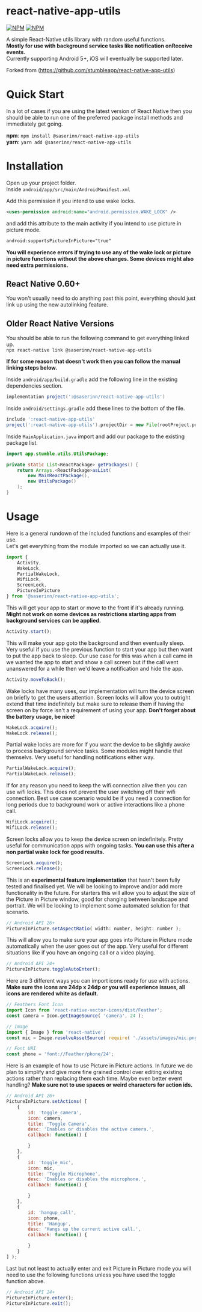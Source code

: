 # react-native-app-utils

[![NPM](https://img.shields.io/npm/v/react-native-app-utils.svg)](https://www.npmjs.com/package/react-native-app-utils)
[![NPM](https://img.shields.io/npm/dm/react-native-app-utils.svg)](https://www.npmjs.com/package/react-native-app-utils)

A simple React-Native utils library with random useful functions.  
**Mostly for use with background service tasks like notification onReceive events.**  
Currently supporting Android 5+, iOS will eventually be supported later.

Forked from (<https://github.com/stumbleapp/react-native-app-utils>)

# Quick Start

In a lot of cases if you are using the latest version of React Native then you should be able to run one of the preferred package install methods and immediately get going.

**npm**: `npm install @saserinn/react-native-app-utils`  
**yarn**: `yarn add @saserinn/react-native-app-utils`  

# Installation

Open up your project folder.  
Inside `android/app/src/main/AndroidManifest.xml`

Add this permission if you intend to use wake locks.

```xml
<uses-permission android:name="android.permission.WAKE_LOCK" />
```

and add this attribute to the main activity if you intend to use picture in picture mode.

```xml
android:supportsPictureInPicture="true"
```

**You will experience errors if trying to use any of the wake lock or picture in picture functions without the above changes. Some devices might also need extra permissions.**

## React Native 0.60+

You won't usually need to do anything past this point, everything should just link up using the new autolinking feature.

## Older React Native Versions

You should be able to run the following command to get everything linked up.  
`npx react-native link @saserinn/react-native-app-utils`  

**If for some reason that doesn't work then you can follow the manual linking steps below.**

Inside `android/app/build.gradle` add the following line in the existing dependencies section.

```gradle
implementation project(':@saserinn/react-native-app-utils')
```

Inside `android/settings.gradle` add these lines to the bottom of the file.

```gradle
include ':react-native-app-utils'
project(':react-native-app-utils').projectDir = new File(rootProject.projectDir, '../node_modules/@saserinn/@saserinn/react-native-app-utils/android')
```

Inside `MainApplication.java` import and add our package to the existing package list.

```java
import app.stumble.utils.UtilsPackage;

private static List<ReactPackage> getPackages() {
    return Arrays.<ReactPackage>asList(
        new MainReactPackage(),
        new UtilsPackage()
    );
}
```

# Usage

Here is a general rundown of the included functions and examples of their use.  
Let's get everything from the module imported so we can actually use it.  

```javascript
import {
    Activity,
    WakeLock,
    PartialWakeLock,
    WifiLock,
    ScreenLock,
    PictureInPicture
} from '@saserinn/react-native-app-utils';
```

This will get your app to start or move to the front if it's already running.  **Might not work on some devices as restrictions starting apps from background services can be applied.**

```javascript
Activity.start();
```

This will make your app goto the background and then eventually sleep. Very useful if you use the previous function to start your app but then want to put the app back to sleep. Our use case for this was when a call came in we wanted the app to start and show a call screen but if the call went unanswered for a while then we'd leave a notification and hide the app.

```javascript
Activity.moveToBack();
```

Wake locks have many uses, our implementation will turn the device screen on briefly to get the users attention. Screen locks will allow you to outright extend that time indefinitely but make sure to release them if having the screen on by force isn't a requirement of using your app. **Don't forget about the battery usage, be nice!**  

```javascript
WakeLock.acquire();
WakeLock.release();
```

Partial wake locks are more for if you want the device to be slightly awake to process background service tasks. Some modules might handle that themselvs. Very useful for handling notifications either way.

```javascript
PartialWakeLock.acquire();
PartialWakeLock.release();
```

If for any reason you need to keep the wifi connection alive then you can use wifi locks. This does not prevent the user switching off their wifi connection. Best use case scenario would be if you need a connection for long periods due to background work or active interactions like a phone call.

```javascript
WifiLock.acquire();
WifiLock.release();
```

Screen locks allow you to keep the device screen on indefinitely. Pretty useful for communication apps with ongoing tasks. **You can use this after a non partial wake lock for good results.**

```javascript
ScreenLock.acquire();
ScreenLock.release();
```

This is an **experimental feature implementation** that hasn't been fully tested and finalised yet. We will be looking to improve and/or add more functionality in the future.
For starters this will allow you to adjust the size of the Picture in Picture window, good for changing between landscape and portrait. We will be looking to implement some automated solution for that scenario.

```javascript
// Android API 26+
PictureInPicture.setAspectRatio( width: number, height: number );
```

This will allow you to make sure your app goes into Picture in Picture mode automatically when the user goes out of the app. Very useful for different situations like if you have an ongoing call or a video playing.

```javascript
// Android API 24+
PictureInPicture.toggleAutoEnter();
```

Here are 3 different ways you can import icons ready for use with actions.
**Make sure the icons are 24dp x 24dp or you will experience issues, all icons are rendered white as default.**  

```javascript
// Feathers Font Icon
import Icon from 'react-native-vector-icons/dist/Feather';
const camera = Icon.getImageSource( 'camera', 24 );

// Image
import { Image } from 'react-native';
const mic = Image.resolveAssetSource( require( './assets/images/mic.png' )  );

// Font URI
const phone = 'font://Feather/phone/24';
```

Here is an example of how to use Picture in Picture actions. In future we do plan to simplify and give more fine grained control over editing existing actions rather than replacing them each time. Maybe even better event handling? **Make sure not to use spaces or weird characters for action ids.**

```javascript
// Android API 26+
PictureInPicture.setActions( [
    {
        id: 'toggle_camera',
        icon: camera,
        title: 'Toggle Camera',
        desc: 'Enables or disables the active camera.',
        callback: function() {

        }
    },
    {
        id: 'toggle_mic',
        icon: mic,
        title: 'Toggle Microphone',
        desc: 'Enables or disables the microphone.',
        callback: function() {

        }
    },
    {
        id: 'hangup_call',
        icon: phone,
        title: 'Hangup',
        desc: 'Hangs up the current active call.',
        callback: function() {

        }
    }
] );
```

Last but not least to actually enter and exit Picture in Picture mode you will need to use the following functions unless you have used the toggle function above.

```javascript
// Android API 24+
PictureInPicture.enter();
PictureInPicture.exit();
```

